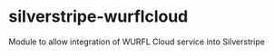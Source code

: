 silverstripe-wurflcloud
=======================

Module to allow integration of WURFL Cloud service into Silverstripe